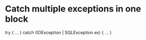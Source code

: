 # Catch multiple exceptions in one block

try { 
  ...
} catch (IOException | SQLException ex) { 
  ...
}
